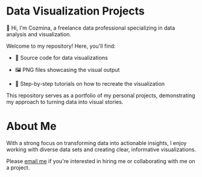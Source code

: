 # Data Visualization Projects

👋 Hi, I'm Cozmina, a freelance data professional specializing in data analysis and visualization.

Welcome to my repository! Here, you'll find:

- 📂 Source code for data visualizations

- 🖼️ PNG files showcasing the visual output

- 📝 Step-by-step tutorials on how to recreate the visualization

This repository serves as a portfolio of my personal projects, demonstrating my approach to turning data into visual stories.

# About Me

With a strong focus on transforming data into actionable insights, I enjoy working with diverse data sets and creating clear, informative visualizations. 

Please [email me](cozmina.secula@gmail.com) if you're interested in hiring me or collaborating with me on a project.







